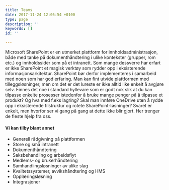 ```yaml
---
title: Teams
date: 2017-11-24 12:05:54 +0100
type: page
description: ''
keywords: []
id: ''

---
```

Microsoft SharePoint er en utmerket plattform for innholdsadministrasjon, både med tanke på dokumenthåndtering i ulike kontekster (grupper, rom etc.) og innholdssider som på et intranett. Som mange dessverre har erfart er ikke SharePoint et magisk verktøy som rydder opp i eksisterende informasjonsarkitektur. SharePoint bør derfor implementeres i samarbeid med noen som har god erfaring. Man kan fint utvide plattformen med tilleggsløsninger, men om det er det lureste er ikke alltid like enkelt å avgjøre selv. Finnes det noe i standard hyllevare som er godt nok slik at du kan tilpasse enkelte prosesser istedenfor å bruke mange penger på å tilpasse et produkt? Og hva med f.eks lagring? Skal man innføre OneDrive uten å rydde opp i eksisterende filstruktur og rotete SharePoint-løsninger? Svaret er enkelt, men hvorfor ser vi gang på gang at dette ikke blir gjort. Her trenger de fleste hjelp fra oss.

#### Vi kan tilby blant annet

* Generell rådgivning på plattformen
* Store og små intranett
* Dokumenthåndtering
* Saksbehandling og arbeidsflyt
* Medlems- og brukerhåndtering
* Samhandlingsløsninger av ulike slag
* Kvalitetssystemer, avvikshåndtering og HMS
* Opplæringsløsning
* Integrasjoner